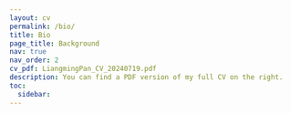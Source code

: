 ```yaml
---
layout: cv
permalink: /bio/
title: Bio
page_title: Background
nav: true
nav_order: 2
cv_pdf: LiangmingPan_CV_20240719.pdf
description: You can find a PDF version of my full CV on the right.
toc:
  sidebar:
---
```

